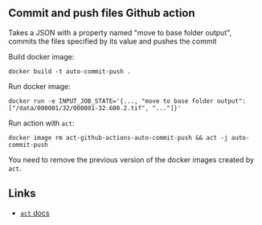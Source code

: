 ## Commit and push files Github action

Takes a JSON with a property named "move to base folder output", commits the files specified by its value and pushes the commit

Build docker image:
```
docker build -t auto-commit-push .
```

Run docker image:
```
docker run -e INPUT_JOB_STATE='{..., "move to base folder output": ["/data/000001/32/000001-32.600.2.tif", "..."]}' 
```

Run action with `act`:
```
docker image rm act-github-actions-auto-commit-push && act -j auto-commit-push
```
You need to remove the previous version of the docker images created by `act`.

## Links

* [`act` docs](https://github.com/nektos/act)